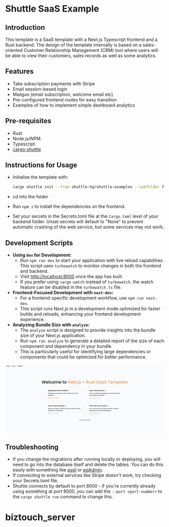 # Shuttle SaaS Example

## Introduction

This template is a SaaS template with a Next.js Typescript frontend and a Rust backend.
The design of the template internally is based on a sales-oriented Customer Relationship Management (CRM) tool where
users will be able to view their customers, sales records as well as some analytics.

## Features

- Take subscription payments with Stripe
- Email session-based login
- Mailgun (email subscription, welcome email etc)
- Pre-configured frontend routes for easy transition
- Examples of how to implement simple dashboard analytics

## Pre-requisites

- Rust
- Node.js/NPM.
- Typescript.
- [cargo-shuttle](https://www.shuttle.rs)

## Instructions for Usage

- Initialize the template with:

    ```sh
    cargo shuttle init --from shuttle-hq/shuttle-examples --subfolder fullstack-templates/saas
    ```

- cd into the folder
- Run `npm i` to install the dependencies on the frontend.
- Set your secrets in the Secrets.toml file at the `Cargo.toml` level of your backend folder. Unset secrets will default
  to "None" to prevent automatic crashing of the web service, but some services may not work.

## Development Scripts

- **Using `dev` for Development:**
    - Run `npm run dev` to start your application with live reload capabilities. This script uses `turbowatch` to
      monitor changes in both the frontend and backend.
    - Visit [http://localhost:8000](http://localhost:8000) once the app has built.
    - If you prefer using `cargo-watch` instead of `turbowatch`, the watch feature can be disabled in
      the `turbowatch.ts` file.
- **Frontend-Focused Development with `next-dev`:**
    - For a frontend-specific development workflow, use `npm run next-dev`.
    - This script runs Next.js in a development mode optimized for faster builds and reloads, enhancing your frontend
      development experience.
- **Analyzing Bundle Size with `analyze`:**
    - The `analyze` script is designed to provide insights into the bundle size of your Next.js application.
    - Run `npm run analyze` to generate a detailed report of the size of each component and dependency in your bundle.
    - This is particularly useful for identifying large dependencies or components that could be optimized for better
      performance.

![Main page for Next.js + Shuttle Saas Template](./Mainpage.png)

## Troubleshooting

- If you change the migrations after running locally or deploying, you will need to go into the database itself and
  delete the tables. You can do this easily with something
  like [psql](https://www.postgresql.org/docs/current/app-psql.html) or [pgAdmin](https://www.pgadmin.org/).
- If connecting to external services like Stripe doesn't work, try checking your Secrets.toml file.
- Shuttle connects by default to port 8000 - if you're currently already using something at port 8000, you can add
  the `--port <port-number>` to the `cargo shuttle run` command to change this.
# biztouch_server
